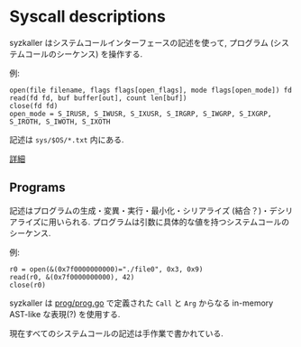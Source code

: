 # Syscall descriptions

syzkaller はシステムコールインターフェースの記述を使って, プログラム (システムコールのシーケンス) を操作する.

例:

```
open(file filename, flags flags[open_flags], mode flags[open_mode]) fd
read(fd fd, buf buffer[out], count len[buf])
close(fd fd)
open_mode = S_IRUSR, S_IWUSR, S_IXUSR, S_IRGRP, S_IWGRP, S_IXGRP, S_IROTH, S_IWOTH, S_IXOTH
```

記述は `sys/$OS/*.txt` 内にある. 

[詳細](https://github.com/google/syzkaller/blob/master/docs/syscall_descriptions_syntax.md)

## Programs

記述はプログラムの生成・変異・実行・最小化・シリアライズ (結合？)・デシリアライズに用いられる.
プログラムは引数に具体的な値を持つシステムコールのシーケンス.

例:

```
r0 = open(&(0x7f0000000000)="./file0", 0x3, 0x9)
read(r0, &(0x7f0000000000), 42)
close(r0)
```

syzkaller は [prog/prog.go](https://github.com/google/syzkaller/blob/master/prog/prog.go) で定義された `Call` と `Arg` からなる in-memory AST-like な表現(?) を使用する.

現在すべてのシステムコールの記述は手作業で書かれている.


